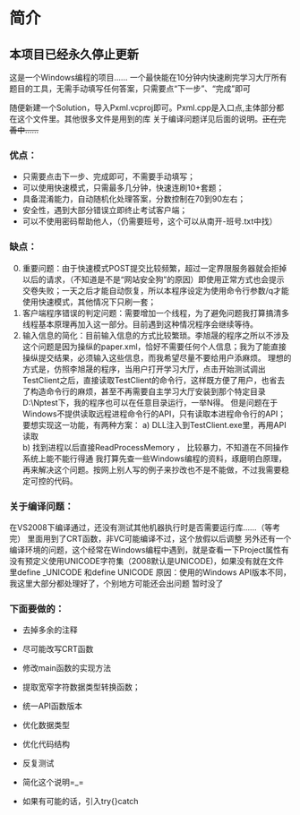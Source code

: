 # 简介

## **本项目已经永久停止更新**
这是一个Windows编程的项目……
一个最快能在10分钟内快速刷完学习大厅所有题目的工具，无需手动填写任何答案，只需要点“下一步”、“完成”即可

随便新建一个Solution，导入Pxml.vcproj即可。Pxml.cpp是入口点,主体部分都在这个文件里。其他很多文件是用到的库
关于编译问题详见后面的说明。~~正在完善中……~~

### 优点：
- 只需要点击下一步、完成即可，不需要手动填写；
- 可以使用快速模式，只需最多几分钟，快速连刷10+套题；
- 具备混淆能力，自动随机化处理答案，分数控制在70到90左右；
- 安全性，遇到大部分错误立即终止考试客户端；
- 可以不使用密码帮助他人，（仍需要班号，这个可以从南开-班号.txt中找）

### 缺点：

0. 重要问题：由于快速模式POST提交比较频繁，超过一定界限服务器就会拒掉以后的请求，（不知道是不是“网站安全狗”的原因）即使用正常方式也会提示交卷失败；一天之后才能自动恢复，所以本程序设定为使用命令行参数/q才能使用快速模式，其他情况下只刷一套；
1. 客户端程序错误的判定问题：需要增加一个线程，为了避免问题我打算搞清多线程基本原理再加入这一部分。目前遇到这种情况程序会继续等待。
2. 输入信息的简化：目前输入信息的方式比较繁琐。李旭晟的程序之所以不涉及这个问题是因为操纵的paper.xml，恰好不需要任何个人信息；我为了能直接操纵提交结果，必须输入这些信息，而我希望尽量不要给用户添麻烦。
	理想的方式是，仿照李旭晟的程序，当用户打开学习大厅，点击开始测试调出TestClient之后，直接读取TestClient的命令行，这样既方便了用户，也省去了构造命令行的麻烦，甚至不再需要自主学习大厅安装到那个特定目录D:\Nptest下，我的程序也可以在任意目录运行，一举N得。
	但是问题在于Windows不提供读取远程进程命令行的API，只有读取本进程命令行的API；要想实现这一功能，有两种方案：
	a) DLL注入到TestClient.exe里，再用API读取  
	b) 找到进程以后直接ReadProcessMemory ， 比较暴力，不知道在不同操作系统上能不能行得通
    我打算先查一些Windows编程的资料，琢磨明白原理，再来解决这个问题。按网上别人写的例子来抄改也不是不能做，不过我需要稳定可控的代码。

### 关于编译问题：
在VS2008下编译通过，还没有测试其他机器执行时是否需要运行库……（等考完）
里面用到了CRT函数，非VC可能编译不过，这个放假以后调整
另外还有一个编译环境的问题，这个经常在Windows编程中遇到，就是查看一下Project属性有没有预定义使用UNICODE字符集（2008默认是UNICODE)，如果没有就在文件里define _UNICODE 和define UNICODE
原因：使用的Windows API版本不同，我这里大部分都处理好了，个别地方可能还会出问题
暂时没了

### 下面要做的：
- 去掉多余的注释
- 尽可能改写CRT函数
- 修改main函数的实现方法
- 提取宽窄字符数据类型转换函数；
- 统一API函数版本

- 优化数据类型
- 优化代码结构

- 反复测试
- 简化这个说明=_=

- 如果有可能的话，引入try{}catch
